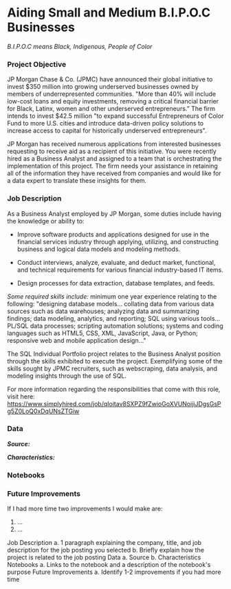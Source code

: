 # Aiding Small and Medium B.I.P.O.C Businesses
*B.I.P.O.C means Black, Indigenous, People of Color*

### Project Objective
JP Morgan Chase & Co. (JPMC) have announced their global initiative to invest $350 million into growing underserved businesses owned by members of underrepresented communities. "More than 40% will include low-cost loans and equity investments, removing a critical financial barrier for Black, Latinx, women and other underserved entrepreneurs.” The firm intends to invest $42.5 million "to expand successful Entrepreneurs of Color Fund to more U.S. cities and introduce data-driven policy solutions to increase access to capital for historically underserved entrepreneurs".

JP Morgan has received numerous applications from interested businesses requesting to receive aid as a recipient of this initiative. You were recently hired as a Business Analyst and assigned to a team that is orchestrating the implementation of this project. The firm needs your assistance in retaining all of the information they have received from companies and would like for a data expert to translate these insights for them.

### Job Description
As a Business Analyst employed by JP Morgan, some duties include having the knowledge or ability to:

- Improve software products and applications designed for use in the financial services industry through applying, utilizing, and constructing business and logical data models and modeling methods. 

- Conduct interviews, analyze, evaluate, and deduct market, functional, and technical requirements for various financial industry-based IT items.

- Design processes for data extraction, database templates, and feeds.

*Some required skills include:* 
minimum one year experience relating to the following: "designing database models... collating data from various data sources such as data warehouses; analyzing data and summarizing findings; data modeling, analytics, and reporting; SQL using various tools... PL/SQL data processes; scripting automation solutions; systems and coding languages such as HTML5, CSS, XML, JavaScript, Java, or Python; responsive web and mobile application design..."

The SQL Individual Portfolio project relates to the Business Analyst position through the skills exhibited to execute the project. Exemplifying some of the skills sought by JPMC recruiters, such as webscraping, data analysis, and modeling insights through the use of SQL.



For more information regarding the responsibilities that come with this role, visit here: https://www.simplyhired.com/job/qIoitav8SXPZ9fZwioGoXVUNoijiJDgsGsPg5Z0LoQ0xDqUNsZTGiw


### Data
__*Source:*__

__*Characteristics:*__
### Notebooks

### Future Improvements
If I had more time two improvements I would make are:
1) ...
2) ...


Job Description
  a. 1 paragraph explaining the company, title, and job description for the job posting you selected
  b. Briefly explain how the project is related to the job posting
Data
  a. Source
  b. Characteristics
Notebooks
  a. Links to the notebook and a description of the notebook's purpose
Future Improvements
  a. Identify 1-2 improvements if you had more time
